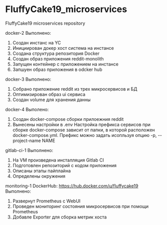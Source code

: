 # FluffyCake19_microservices
FluffyCake19 microservices repository

docker-2
Выполнено:
1. Создан инстанс на YC
2. Инициирован докер хост система на инстансе
3. Создана структура репозитория Docker
4. Создан образ приложения reddit-monolith
5. Запущен контейнер с приложением на инстансе
6. Запшуен образ приложения в odcker hub


docker-3
Выполнено:
1. Собрано приложение reddit из трех микросервисов и БД
2. Оптимизирован образ ui сервиса
3. Создан volume для хранения данны

docker-4
Выполено:
1. Создан docker-compose сборки прилоежния reddit
2. Вынесены настройки в .env
Настройка префикса сервисов при сборке docker-compose зависит от папки, в которой расположен docker-compose.yml.
Префикс можно задать исопльзуя опцию -p, --project-name NAME

gitlab-ci-1
Выполнено:
1. На VM произведена инсталляция Gitlab CI
2. Подготовлен репозиторий с кодом приложения
3. Описаны этапы пайплайна
4. Определены окружения

monitoring-1
DockerHub: https://hub.docker.com/u/fluffycake19
Выполнено:
1. Развернут Prometheus с WebUI
2. Проведен мониторинг состояния микросервисов при помощи Prometheus
3. Добавле Exporter для сборка метрик хоста

